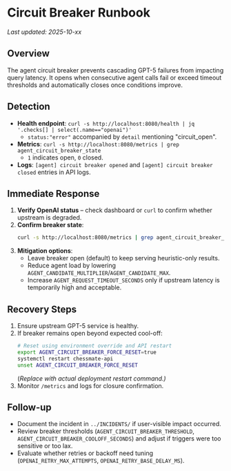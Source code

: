# Circuit Breaker Runbook

_Last updated: 2025-10-xx_

## Overview
The agent circuit breaker prevents cascading GPT-5 failures from impacting query latency. It opens when consecutive agent calls fail or exceed timeout thresholds and automatically closes once conditions improve.

## Detection
- **Health endpoint**: `curl -s http://localhost:8080/health | jq '.checks[] | select(.name=="openai")'`
  - `status:"error"` accompanied by `detail` mentioning "circuit_open".
- **Metrics**: `curl -s http://localhost:8080/metrics | grep agent_circuit_breaker_state`
  - `1` indicates open, `0` closed.
- **Logs**: `[agent] circuit breaker opened` and `[agent] circuit breaker closed` entries in API logs.

## Immediate Response
1. **Verify OpenAI status** – check dashboard or `curl` to confirm whether upstream is degraded.
2. **Confirm breaker state**:
   ```sh
   curl -s http://localhost:8080/metrics | grep agent_circuit_breaker_state
   ```
3. **Mitigation options**:
   - Leave breaker open (default) to keep serving heuristic-only results.
   - Reduce agent load by lowering `AGENT_CANDIDATE_MULTIPLIER`/`AGENT_CANDIDATE_MAX`.
   - Increase `AGENT_REQUEST_TIMEOUT_SECONDS` only if upstream latency is temporarily high and acceptable.

## Recovery Steps
1. Ensure upstream GPT-5 service is healthy.
2. If breaker remains open beyond expected cool-off:
   ```sh
   # Reset using environment override and API restart
   export AGENT_CIRCUIT_BREAKER_FORCE_RESET=true
   systemctl restart chessmate-api
   unset AGENT_CIRCUIT_BREAKER_FORCE_RESET
   ```
   (_Replace with actual deployment restart command.)_
3. Monitor `/metrics` and logs for closure confirmation.

## Follow-up
- Document the incident in `../INCIDENTS/` if user-visible impact occurred.
- Review breaker thresholds (`AGENT_CIRCUIT_BREAKER_THRESHOLD`, `AGENT_CIRCUIT_BREAKER_COOLOFF_SECONDS`) and adjust if triggers were too sensitive or too lax.
- Evaluate whether retries or backoff need tuning (`OPENAI_RETRY_MAX_ATTEMPTS`, `OPENAI_RETRY_BASE_DELAY_MS`).

